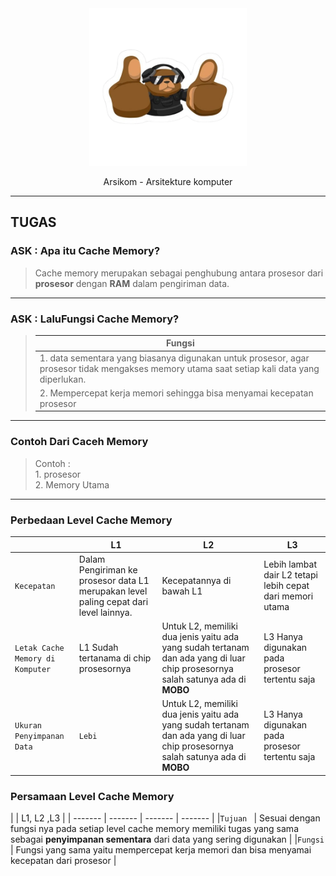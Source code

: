 <div id="header" width="30%" align="center">
    <img src="../../../asset/sip.png" width="50%%" />
    <p>Arsikom - Arsitekture komputer</p>
</div>

---


## TUGAS 

### ASK : Apa itu Cache Memory? 
> Cache memory merupakan sebagai penghubung antara prosesor dari **prosesor** dengan **RAM** dalam pengiriman data.

---

### ASK : LaluFungsi  Cache Memory? 
>| Fungsi  |
>| ------- |
>| 1. data sementara yang biasanya digunakan untuk prosesor, agar prosesor tidak mengakses memory utama saat setiap kali data yang diperlukan.
>| 2. Mempercepat kerja memori sehingga bisa menyamai kecepatan prosesor |

---

### Contoh Dari Caceh Memory 

> Contoh : <br/> 1.  prosesor <br/> 2. Memory Utama

---

### Perbedaan Level Cache Memory

|  | L1 | L2 | L3 |
| ------- | ------- | ------- | ------- |
|`Kecepatan` | Dalam Pengiriman ke prosesor data L1 merupakan level paling cepat dari level lainnya. | Kecepatannya di bawah L1| Lebih lambat dair L2 tetapi lebih cepat dari memori utama |
|`Letak Cache Memory di Komputer` | L1 Sudah tertanama di chip prosesornya | Untuk L2, memiliki dua jenis yaitu ada yang sudah tertanam dan ada yang di luar chip prosesornya salah satunya ada di **MOBO** | L3 Hanya digunakan pada prosesor tertentu saja |
|`Ukuran Penyimpanan Data` | `Lebi` | Untuk L2, memiliki dua jenis yaitu ada yang sudah tertanam dan ada yang di luar chip prosesornya salah satunya ada di **MOBO** | L3 Hanya digunakan pada prosesor tertentu saja |


### Persamaan Level Cache Memory
|  | L1, L2 ,L3 |
| ------- | ------- | ------- | ------- |
|`Tujuan ` | Sesuai dengan fungsi nya pada setiap level cache memory memiliki tugas yang sama sebagai **penyimpanan sementara** dari data yang sering digunakan  |
|`Fungsi ` | Fungsi yang sama yaitu mempercepat kerja memori dan bisa menyamai kecepatan dari prosesor |